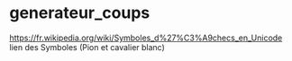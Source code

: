 # generateur_coups

https://fr.wikipedia.org/wiki/Symboles_d%27%C3%A9checs_en_Unicode lien des Symboles (Pion et cavalier blanc)